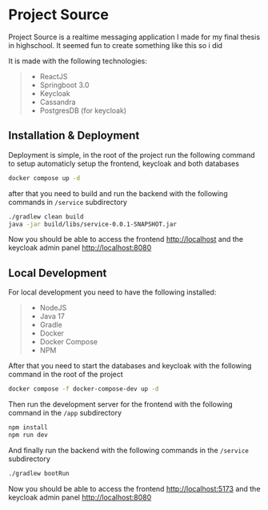 # Project Source

Project Source is a realtime messaging application I made for my final thesis in highschool. It seemed fun to create something like this so i did

It is made with the following technologies:
> - ReactJS
> - Springboot 3.0
> - Keycloak
> - Cassandra
> - PostgresDB (for keycloak)

## Installation & Deployment

Deployment is simple, in the root of the project run the following command to setup automaticly setup the frontend, keycloak and both databases

```bash
docker compose up -d
```

after that you need to build and run the backend with the following commands in `/service` subdirectory

```bash
./gradlew clean build
java -jar build/libs/service-0.0.1-SNAPSHOT.jar
```

Now you should be able to access the frontend [http://localhost](http://localhost) and the keycloak admin panel [http://localhost:8080](http://localhost:8080)

## Local Development

For local development you need to have the following installed:
> - NodeJS
> - Java 17
> - Gradle
> - Docker
> - Docker Compose
> - NPM

After that you need to start the databases and keycloak with the following command in the root of the project

```bash
docker compose -f docker-compose-dev up -d
```

Then run the development server for the frontend with the following command in the `/app` subdirectory

```bash
npm install
npm run dev
```

And finally run the backend with the following commands in the `/service` subdirectory

```bash
./gradlew bootRun
```

Now you should be able to access the frontend [http://localhost:5173](http://localhost:5173) and the keycloak admin panel [http://localhost:8080](http://localhost:8080)